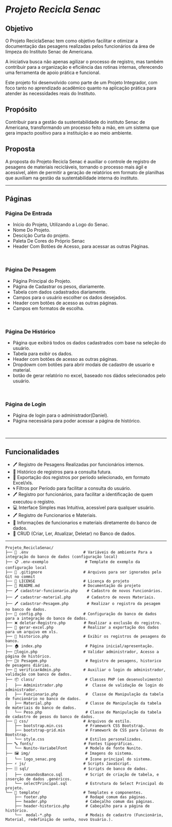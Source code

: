 # *Projeto Recicla Senac*

## Objetivo
O Projeto ReciclaSenac tem como objetivo facilitar e otimizar a documentação das pesagens realizadas pelos funcionários da área de limpeza do Instituto Senac de Americana.

A iniciativa busca não apenas agilizar o processo de registro, mas também contribuir para a organização e eficiência das rotinas internas, oferecendo uma ferramenta de apoio prática e funcional.

Este projeto foi desenvolvido como parte de um Projeto Integrador, com foco tanto no aprendizado acadêmico quanto na aplicação prática para atender às necessidades reais do Instituto.


## Propósito
Contribuir para a gestão da sustentabilidade do instituto Senac de Americana, transformando um processo feito a mão, em um sistema que gera impacto positivo para a instituição e ao meio ambiente.
  
## Proposta
A proposta do Projeto Recicla Senac é auxiliar o controle de registro de pesagens de materiais recicláveis, tornando o processo mais ágil e acessível, além de permitir a geração de relatórios em formato de planilhas que auxiliam na gestão da sustentabilidade interna do instituto.
<hr>

## Páginas
### Página De Entrada
<!-- ![Index.HTML](./img/img_INTRO.png) -->

- Início do Projeto, Utilizando a Logo do Senac.
- Nome Do Projeto.
- Descição Curta do projeto.
- Paleta De Cores do Próprio Senac
- Header Com Botões de Acesso, para acessar as outras Páginas.
<br>
<!-- ![Index.HTML](./img/code1.png) -->

### Página De Pesagem
<!-- ![Página de Pesagem](./img/paginaPesagem.png) -->

- Página Principal do Projeto.
- Página de Cadastrar os pesos, diariamente.
- Tabela com dados cadastrados diariamente.
- Campos para o usuário escolher os dados desejados.
- Header com botões de acesso as outras páginas.
- Campos em formatos de escolha.
<br>

### Página De Histórico
<!-- ![Página de Pesagem](./img/paginaHistorico.png) -->

- Página que exibirá todos os dados cadastrados com base na seleção do usuário.
- Tabela para exibir os dados.
- Header com botões de acesso as outras páginas.
- Dropdowm com botões para abrir modais de cadastro de usuario e material.
- botão de gerar relatório no excel, baseado nos dádos selecionados pelo usuário.
<br>

### Página de Login
- Página de login para o administrador(Daniel).
- Página necessária para poder acessar a página de histórico.
  
<br>
<hr>

## Funcionalidades 
- 🖊 Registro de Pesagens Realizadas por funcionários internos.
- 📖 Histórico de registros para a consulta futura.
- 📩 Exportação dos registros por periodo selecionado, em formato Excel/xls.
- 🌀 Filtros por Período para facilitar a consulta do usuário.
- 🖊 Registro por funcionários, para facilitar a identificação de quem executou o registro.
- 💻 Interface Simples mas Intuitiva, acessível para qualquer usuário.
- 🖊 Registro de Funcionarios e Materiais.
- 📰 Informações de funcionarios e materiais diretamente do banco de dados.
- 💾 CRUD (Criar, Ler, Atualizar, Deletar) no Banco de dados.

<hr>

```
Projeto_ReciclaSenac/
├── 🔧 .env                        # Variáveis de ambiente Para a integração do banco de dados (configuração local)
├── 📋 .env-exemplo                # Template de exemplo da configuração local
├── 🚫 .gitignore                  # Arquivos para ser ignorados pelo Git no commit
├── 📜 LICENSE                     # Licença do projeto
├── 📖 README.md                   # Documentação do projeto
├── 🖊 cadastrar-funcionario.php    # Cadastro de novos Funcionários. 
├── 🖊 cadastrar-material.php       # Cadastro de novos Materiais.
├── 🖊 cadastrar-Pesagem.php        # Realizar o registro da pesagem no banco de dados.
├── 🔌 config.php                  # Configuração do banco de dados para a integração do banco de dados.
├── ❌ deletar-Registro.php        # Realizar a exclusão do registro.
├── 📩 gerar-excel.php             # Realizar a exportação dos dados para um arquivo em xls.
├── 📖 historico.php               # Exibir os registros de pesagens do banco. 
├── 🏠 index.php                   # Página inicial/apresentação.
├── 🔑login.php                    # Validar administrador, Acesso a página de histórico.
├── 🏋️‍♀️ Pesagem.php                 # Registro de pesagens, historico de pesagens diárias.
├── 🔎 verificarAdmin.php          # Auxiliar o login do administrador, validação com banco de dados.
├── 📦 class/                      # Classes PHP (em desenvolvimento)
│   ├── Administrador.php          #  Classe de validação de login do administrador.
│   ├── Funcionario.php            #  Classe de Manipulação da tabela de funcionário no banco de dados.  
│   ├── Material.php               # Classe de Manipulação da tabela de materiais do banco de dados.    
│   └── Peso.php                   # Classe de Manipulação da tabela de cadastro de pesos do banco de dados.    
├── 🎨 css/                        # Arquivos de estilo.
│   ├── bootstrap.min.css          # Framework CSS Bootstrap.
│   ├── bootstrap-grid.min         # Framework de CSS para Colunas do Bootstrap.
│   └── style.css                  # Estilos personalizados.
├── 🔤 fonts/                      # Fontes tipográficas.
│   └── Nunito-VariabelFont        # Modelo de fonte Nunito. 
├── 🖼️ img/                        # Imagens do sistema.
│   └── logo_senac.png             # Ícone principal do sistema.
├── ⚡ js/                         # Scripts JavaScript.
├── 🗄️ sql/                        # Scripts de banco de dados.
│   ├── comandosBanco.sql          # Script de criação de tabela, e inserção de dados .genéricos.
│   └── selectPrincipal.sql        # Estrutura do Select Principal do projeto.
└── 🧩 template/                   # Templates e componentes.
    ├── footer.php                 # Rodapé comum das páginas.
    ├── header.php                 # Cabeçalho comum das páginas.
    ├── header-historico.php       # Cabeçalho para a página de histórico.
    └──  modal-*.php               # Modais de cadastro (Funcionário, Material, redefinição de senha, novo Usuário.).
    
```